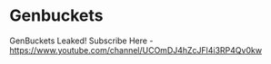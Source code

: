 # Genbuckets
GenBuckets Leaked! Subscribe Here - https://www.youtube.com/channel/UCOmDJ4hZcJFl4i3RP4Qv0kw
